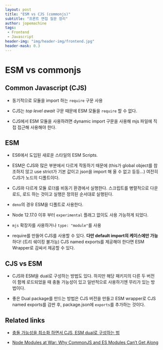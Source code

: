 ```yaml
---
layout: post
title: "ESM vs CJS (commonjs)"
subtitle: "프론트 면접 질문 정리"
author: jopemachine
tags: 
 - Frontend
 - Javascript
header-img: "img/header-img/frontend.jpg"
header-mask: 0.3
---
```


# ESM vs commonjs

## Common Javascript (CJS)

- 동기적으로 모듈을 import 하는 `require` 구문 사용

- CJS는 _top level await_ 구문 때문에 ESM 모듈을 `require` 할 수 없다.

- CJS에서 ESM 모듈을 사용하려면 dynamic import 구문을 사용해 mjs 파일에 직접 접근해 사용해야 한다.

## ESM

- ES6에서 도입된 새로운 스타일의 ESM Scripts.

- ESM은 CJS와 많은 부분에서 다르게 작동하기 때문에 (this가 global object를 참조하지 않고 use strict가 기본 값이고 json을 import 해 올 수 없고 등등...) 여전히 CJS가 노드의 디폴트이다.

- CJS와 다르게 모듈 로더를 비동기 환경에서 실행한다. 스크립트를 병렬적으로 다운로드, 로드 하는 것이고 실행은 정의된 순서대로 실행된다.

- `deno`의 경우 ESM을 디폴트로 사용한다.

- Node 12.17.0 이후 부터 `experimental` 플래그 없이도 사용 가능하게 되었다.

- `mjs` 확장자를 사용하거나 `type: "module"`를 사용

- require를 만들어 CJS를 사용할 수 있다. **다만 default import의 케이스에만 가능**하다! (트리 쉐이킹 불가능) CJS named exports를 제공해야 한다면 ESM Wrapper로 감싸서 제공할 수 있다.

## CJS vs ESM

- CJS와 ESM을 dual로 구성하는 방법도 있다. 하지만 해당 패키지의 다른 두 버전이 함께 로드되었을 때 충돌 가능성이 있고 일반적으로 사용하기엔 무리가 있는 방법이다.

- 좋은 Dual package를 만드는 방법은 CJS 버전을 만들고 ESM wrapper로 CJS named exports를 감싼 후, package.json에 `exports`를 추가하는 것이다.

## Related links

- [충돌 가능성을 최소화 하면서 CJS, ESM dual로 구성하는 법](https://nodejs.org/api/packages.html#packages_dual_commonjs_es_module_packages)

- [Node Modules at War: Why CommonJS and ES Modules Can’t Get Along](https://redfin.engineering/node-modules-at-war-why-commonjs-and-es-modules-cant-get-along-9617135eeca1)